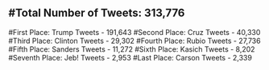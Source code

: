 #Total Number of Tweets: 313,776 
---
#First Place: Trump Tweets - 191,643
#Second Place: Cruz Tweets - 40,330
#Third Place: Clinton Tweets - 29,302
#Fourth Place: Rubio Tweets - 27,736
#Fifth Place: Sanders Tweets - 11,272
#Sixth Place: Kasich Tweets - 8,202
#Seventh Place: Jeb! Tweets - 2,953
#Last Place: Carson Tweets - 2,339
